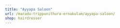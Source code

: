 ```yaml
---
title: "Ayyapa Saloon"
url: /maradu-trippunithura-ernakulam/ayyapa-saloon/
shop: hairdresser
---
```


